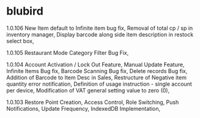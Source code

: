 blubird
=======
1.0.106
New Item default to Infinite item bug fix,
Removal of total cp / sp in inventory manager,
Display barcode along side item description in restock select box,

1.0.105
Restaurant Mode Category Filter Bug Fix,

1.0.104
Account Activation / Lock Out Feature,
Manual Update Feature,
Infinite Items Bug fix,
Barcode Scanning Bug fix,
Delete records Bug fix,
Addition of Barcode to Item Desc in Sales,
Restructure of Negative item quantity error notification,
Definition of usage instruction - single account per device,
Modification of VAT general setting value to zero (0),

1.0.103
Restore Point Creation,
Access Control,
Role Switching,
Push Notifications,
Update Frequency,
IndexedDB Implementation,